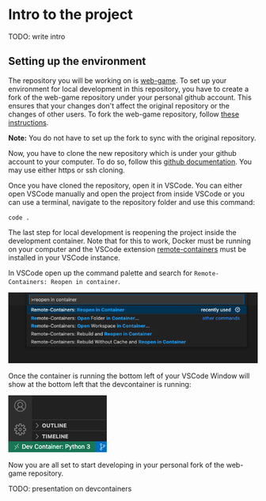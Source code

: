 # Intro to the project

TODO: write intro

## Setting up the environment

The repository you will be working on is [web-game](https://github.com/MS-SJF-Projects/web-game). To set up your
environment for local development in this repository, you have to create a fork of the web-game repository under your
personal github account. This ensures that your changes don't affect the original repository or the changes of other users.
To fork the web-game repository, follow [these instructions](https://docs.github.com/en/get-started/quickstart/fork-a-repo#forking-a-repository).

**Note:** You do not have to set up the fork to sync with the original repository.


Now, you have to clone the new repository which is under your github account to your computer. To do so,
follow this [github documentation](https://docs.github.com/en/repositories/creating-and-managing-repositories/cloning-a-repository).
You may use either https or ssh cloning.

Once you have cloned the repository, open it in VSCode. You can either open VSCode manually and open the project from inside VSCode
or you can use a terminal, navigate to the repository folder and use this command:

```
code .
```

The last step for local development is reopening the project inside the development container. Note that for this to work,
Docker must be running on your computer and the VSCode extension [remote-containers](https://marketplace.visualstudio.com/items?itemName=ms-vscode-remote.remote-containers)
must be installed in your VSCode instance.

In VSCode open up the command palette and search for `Remote-Containers: Reopen in container`.

![Picture of VSCode Command Palette with command reopen in container](containercommand.png 'Reopen in Container Command')

Once the container is running the bottom left of your VSCode Window will show at the bottom left that the devcontainer is running:

![VSCode Window shows running devcontainer](devcontainer.png 'Dev Container is running')

Now you are all set to start developing in your personal fork of the web-game repository. 

TODO: presentation on devcontainers
